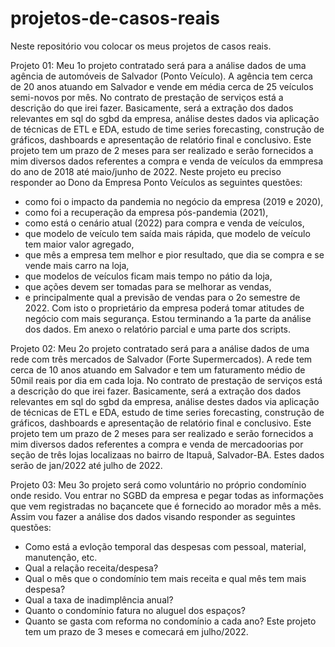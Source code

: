 # projetos-de-casos-reais
Neste repositório vou colocar os meus projetos de casos reais.

Projeto 01:
Meu 1o projeto contratado será para a análise dados de uma agência de automóveis de Salvador (Ponto Veículo).
A agência tem cerca de 20 anos atuando em Salvador e vende em média cerca de 25 veículos semi-novos por mês.
No contrato de prestação de serviços está a descrição do que irei fazer. 
Basicamente, será a extração dos dados relevantes em sql do sgbd da empresa, análise destes dados via aplicação de técnicas de ETL e EDA, 
estudo de time series forecasting, construção de gráficos, dashboards e apresentação de relatório final e conclusivo.
Este projeto tem um prazo de 2 meses para ser realizado e serão fornecidos a mim diversos dados referentes a compra e venda de 
veículos da emmpresa do ano de 2018 até maio/junho de 2022. 
Neste projeto eu preciso responder ao Dono da Empresa Ponto Veículos as seguintes questões: 
- como foi o impacto da pandemia no negócio da empresa (2019 e 2020), 
- como foi a recuperação da empresa pós-pandemia (2021), 
- como está o cenário atual (2022) para compra e venda de veículos, 
- que modelo de veículo tem saída mais rápida, que modelo de veículo tem maior valor agregado, 
- que mês a empresa tem melhor e pior resultado, que dia se compra e se vende mais carro na loja, 
- que modelos de veículos ficam mais tempo no pátio da loja, 
- que ações devem ser tomadas para se melhorar as vendas, 
- e principalmente qual a previsão de vendas para o 2o semestre de 2022.
Com isto o proprietário da empresa poderá tomar atitudes de negócio com mais segurança.
Estou terminando a 1a parte da análise dos dados. Em anexo o relatório parcial e uma parte dos scripts.

Projeto 02:
Meu 2o projeto contratado será para a análise dados de uma rede com três mercados de Salvador (Forte Supermercados).
A rede tem cerca de 10 anos atuando em Salvador e tem um faturamento médio de 50mil reais por dia em cada loja.
No contrato de prestação de serviços está a descrição do que irei fazer. 
Basicamente, será a extração dos dados relevantes em sql do sgbd da empresa, análise destes dados via aplicação de técnicas de ETL e EDA, 
estudo de time series forecasting, construção de gráficos, dashboards e apresentação de relatório final e conclusivo.
Este projeto tem um prazo de 2 meses para ser realizado e serão fornecidos a mim diversos dados referentes a compra e venda de 
mercadoorias por seção de três lojas localizaas no bairro de Itapuã, Salvador-BA. Estes dados serão de jan/2022 até julho de 2022. 

Projeto 03:
Meu 3o projeto será como voluntário no próprio condomínio onde resido. Vou entrar no SGBD da empresa e pegar todas as informações que 
vem registradas no baçancete que é fornecido ao morador mês a mês. Assim vou fazer a análise dos dados visando responder as seguintes questões:
- Como está a evloção temporal das despesas com pessoal, material, manutenção, etc.
- Qual a relação receita/despesa?
- Qual o mês que o condomínio tem mais receita e qual mês tem mais despesa?
- Qual a taxa de inadimplência anual?
- Quanto o condomínio fatura no aluguel dos espaços?
- Quanto se gasta com reforma no condomínio a cada ano?
Este projeto tem um prazo de 3 meses e comecará em julho/2022.
